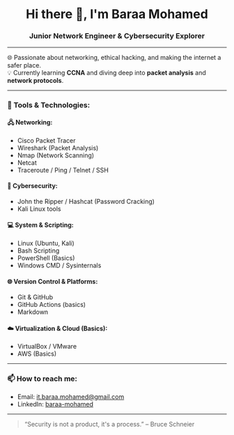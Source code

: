 <h1 align="center">Hi there 👋, I'm Baraa Mohamed</h1>
<h3 align="center">Junior Network Engineer & Cybersecurity Explorer</h3>

---

🌐 Passionate about networking, ethical hacking, and making the internet a safer place.  
💡 Currently learning **CCNA** and diving deep into **packet analysis** and **network protocols**.

---

### 🔧 Tools & Technologies:
#### 🖧 Networking:
- Cisco Packet Tracer
- Wireshark (Packet Analysis)
- Nmap (Network Scanning)
- Netcat
- Traceroute / Ping / Telnet / SSH

#### 🔐 Cybersecurity:
- John the Ripper / Hashcat (Password Cracking)
- Kali Linux tools

#### 💻 System & Scripting:
- Linux (Ubuntu, Kali)
- Bash Scripting
- PowerShell (Basics)
- Windows CMD / Sysinternals

#### 🌐 Version Control & Platforms:
- Git & GitHub
- GitHub Actions (basics)
- Markdown

#### ☁️ Virtualization & Cloud (Basics):
- VirtualBox / VMware
- AWS (Basics)

---

### 📫 How to reach me:
- Email: it.baraa.mohamed@gmail.com  
- LinkedIn: [baraa-mohamed](https://www.linkedin.com/in/baraa-mohamed-54ab56328)

---

> “Security is not a product, it's a process.” – Bruce Schneier

